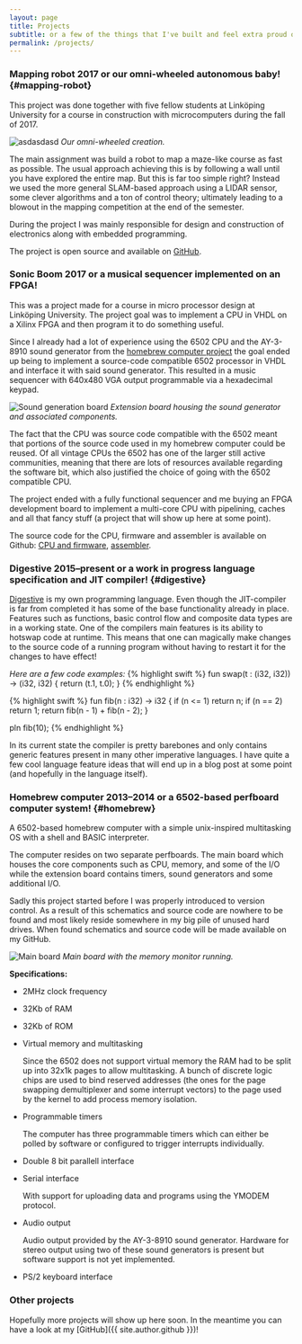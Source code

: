 ```yaml
---
layout: page
title: Projects
subtitle: or a few of the things that I've built and feel extra proud of!
permalink: /projects/
---
```


### Mapping robot <span class="year">2017</span> <span class="sub">or our omni-wheeled autonomous baby!</span> {#mapping-robot}
This project was done together with five fellow students at Linköping University for a course in construction with microcomputers during the fall of 2017.

![asdasdasd](../assets/images/kartrobot.jpg "Mapping robot")
*Our omni-wheeled creation.*

The main assignment was build a robot to map a maze-like course as fast as possible. The usual approach achieving this is by following a wall until you have explored the entire map. But this is far too simple right? Instead we used the more general SLAM-based approach using a LIDAR sensor, some clever algorithms and a ton of control theory; ultimately leading to a blowout in the mapping competition at the end of the semester.

During the project I was mainly responsible for design and construction of electronics along with embedded programming.

The project is open source and available on [GitHub](https://github.com/williamsjoblom/kmm).

<div class="divider"></div>

### Sonic Boom <span class="year">2017</span> <span class="sub">or a musical sequencer implemented on an FPGA!</span>

This was a project made for a course in micro processor design at Linköping University. The project goal was to implement a CPU in VHDL on a Xilinx FPGA and then program it to do something useful.

Since I already had a lot of experience using the 6502 CPU and the AY-3-8910 sound generator from the [homebrew computer project](#homebrew) the goal ended up being to implement a source-code compatible 6502 processor in VHDL and interface it with said sound generator. This resulted in a music sequencer with 640x480 VGA output programmable via a hexadecimal keypad.

![](../assets/images/sonicboom.jpg "Sound generation board")
*Extension board housing the sound generator and associated components.*

The fact that the CPU was source code compatible with the 6502 meant that portions of the source code used in my homebrew computer could be reused. Of all vintage CPUs the 6502 has one of the larger still active communities, meaning that there are lots of resources available regarding the software bit, which also justified the choice of going with the 6502 compatible CPU.

The project ended with a fully functional sequencer and me buying an FPGA development board to implement a multi-core CPU with pipelining, caches and all that fancy stuff (a project that will show up here at some point).

The source code for the CPU, firmware and assembler is available on Github: [CPU and firmware](https://github.com/williamsjoblom/datorkonstruktion-projekt), [assembler](https://github.com/williamsjoblom/chasm).

<div class="divider"></div>

### Digestive <span class="year">2015&ndash;present</span> <span class="sub">or a work in progress language specification and JIT compiler!</span> {#digestive}
[Digestive](https://github.com/williamsjoblom/digestive-lang) is my own programming language. Even though the JIT-compiler is far from completed it has some of the base functionality already in place. Features such as functions, basic control flow and composite data types are in a working state. One of the compilers main features is its ability to hotswap code at runtime. This means that one can magically make changes to the source code of a running program without having to restart it for the changes to have effect!

_Here are a few code examples:_
{% highlight swift %}
fun swap(t : (i32, i32)) -> (i32, i32) {
     return (t.1, t.0);
}
{% endhighlight %}

{% highlight swift %}
fun fib(n : i32) -> i32 {
    if (n <= 1) return n;
    if (n == 2) return 1;
    return fib(n - 1) + fib(n - 2);
}

pln fib(10);
{% endhighlight %}

In its current state the compiler is pretty barebones and only contains generic features present in many other imperative languages. I have quite a few cool language feature ideas that will end up in a blog post at some point (and hopefully in the language itself).

<div class="divider"></div>

### Homebrew computer <span class="year">2013&ndash;2014</span> <span class="sub">or a 6502-based perfboard computer system!</span> {#homebrew}
A 6502-based homebrew computer with a simple unix-inspired multitasking OS with a shell and BASIC interpreter.

The computer resides on two separate perfboards. The main board which houses the core components such as CPU, memory, and some of the I/O while the extension board contains timers, sound generators and some additional I/O.

Sadly this project started before I was properly introduced to version control. As a result of this schematics and source code are nowhere to be found and most likely reside somewhere in my big pile of unused hard drives. When found schematics and source code will be made available on my GitHub.

![](../assets/images/20150525_210636.jpg "Main board")
_Main board with the memory monitor running._

**Specifications:**
* 2MHz clock frequency
* 32Kb of RAM
* 32Kb of ROM
* Virtual memory and multitasking

   Since the 6502 does not support virtual memory the RAM had to be split up into 32x1k pages to allow multitasking. A bunch of discrete logic chips are used to bind reserved addresses (the ones for the page swapping demultiplexer and some interrupt vectors) to the page used by the kernel to add process memory isolation.

* Programmable timers

   The computer has three programmable timers which can either be polled by software or configured to trigger interrupts individually.
   
* Double 8 bit parallell interface
* Serial interface
   
   With support for uploading data and programs using the YMODEM protocol.
* Audio output

   Audio output provided by the AY-3-8910 sound generator. Hardware for stereo output using two of these sound generators is present but software support is not yet implemented.

* PS/2 keyboard interface



<div class="divider"></div>

### Other projects
Hopefully more projects will show up here soon. In the meantime you can have a look at my [GitHub]({{ site.author.github }})!
